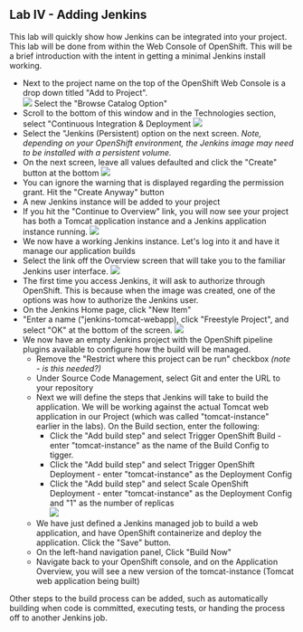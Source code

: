 Lab IV - Adding Jenkins
-------------------------
This lab will quickly show how Jenkins can be integrated into your project. This lab will be done from within the Web Console of OpenShift.  This will be a brief introduction with the intent in getting a minimal Jenkins install working.

* Next to the project name on the top of the OpenShift Web Console is a drop down titled "Add to Project".  
![](/images/jenkins-add-to-project.png)
Select the "Browse Catalog Option"
* Scroll to the bottom of this window and in the Technologies section, select "Continuous Integration & Deployment
![](/images/jenkins-select-ci.png)
* Select the "Jenkins (Persistent) option on the next screen. *Note, depending on your OpenShift environment, the Jenkins image may need to be installed with a persistent volume.*
* On the next screen, leave all values defaulted and click the "Create" button at the bottom
![](/images/jenkins-default-options.png)
* You can ignore the warning that is displayed regarding the permission grant. Hit the "Create Anyway" button
* A new Jenkins instance will be added to your project
* If you hit the "Continue to Overview" link, you will now see your project has both a Tomcat application instance and a Jenkins application instance running.
![](/images/jenkins-added-to-project.png)
* We now have a working Jenkins instance.  Let's log into it and have it manage our application builds
* Select the link off the Overview screen that will take you to the familiar Jenkins user interface.
![](/images/jenkins-navigate-to-server.png)
* The first time you access Jenkins, it will ask to authorize through OpenShift.  This is because when the image was created, one of the options was how to authorize the Jenkins user. 
* On the Jenkins Home page, click "New Item"
* "Enter a name ("jenkins-tomcat-webapp), click "Freestyle Project", and select "OK" at the bottom of the screen.
![](/images/jenkins-new-item.png)
* We now have an empty Jenkins project with the OpenShift pipeline plugins available to configure how the build will be managed.
    * Remove the "Restrict where this project can be run" checkbox *(note - is this needed?)*
    * Under Source Code Management, select Git and enter the URL to your repository
    * Next we will define the steps that Jenkins will take to build the application.  We will be working against the actual Tomcat web application in our Project (which was called "tomcat-instance" earlier in the labs).  On the Build section, enter the following:
        * Click the "Add build step" and select Trigger OpenShift Build - enter "tomcat-instance" as the name of the Build Config to tigger.
        * Click the "Add build step" and select Trigger OpenShift Deployment - enter "tomcat-instance" as the Deployment Config
        * Click the "Add build step" and select Scale OpenShift Deployment - enter "tomcat-instance" as the Deployment Config and "1" as the number of replicas  
    ![](/images/jenkins-build-config.png)    
    * We have just defined a Jenkins managed job to build a web application, and  have OpenShift containerize and deploy the application.  Click the "Save" button.
    * On the left-hand navigation panel, Click "Build Now"
    * Navigate back to your OpenShift console, and on the Application Overview, you will see a new version of the tomcat-instance (Tomcat web application being built)
    
Other steps to the build process can be added, such as automatically building when code is committed, executing tests, or handing the process off to another Jenkins job.
